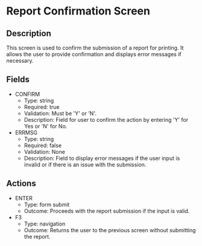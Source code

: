 # Report Confirmation Screen

## Description
This screen is used to confirm the submission of a report for printing. It allows the user to provide confirmation and displays error messages if necessary.

## Fields
- CONFIRM
  - Type: string
  - Required: true
  - Validation: Must be 'Y' or 'N'.
  - Description: Field for user to confirm the action by entering 'Y' for Yes or 'N' for No.
- ERRMSG
  - Type: string
  - Required: false
  - Validation: None
  - Description: Field to display error messages if the user input is invalid or if there is an issue with the submission.

## Actions
- ENTER
  - Type: form submit
  - Outcome: Proceeds with the report submission if the input is valid.
- F3
  - Type: navigation
  - Outcome: Returns the user to the previous screen without submitting the report.
